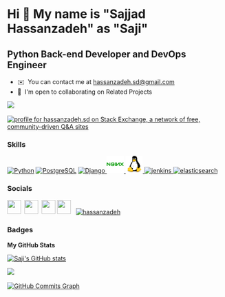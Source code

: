 Hi 👋 My name is "Sajjad Hassanzadeh" as "Saji"
=============================================

Python Back-end Developer and DevOps Engineer
-------------------------

* ✉️  You can contact me at [hassanzadeh.sd@gmail.com](mailto:hassanzadeh.sd)
* 🤝  I'm open to collaborating on Related Projects

<a href="https://www.twitter.com/hassanzadeh_sd" target="_blank" rel="noreferrer"><img
src="https://img.shields.io/twitter/follow/hassanzadeh_sd?logo=twitter&style=for-the-badge&color=0891b2&labelColor=1c1917"
/></a>

<a href="https://stackexchange.com/users/13200517"><img src="https://stackexchange.com/users/flair/13200517.png" width="208" height="58" alt="profile for hassanzadeh.sd on Stack Exchange, a network of free, community-driven Q&amp;A sites" title="profile for hassanzadeh.sd on Stack Exchange, a network of free, community-driven Q&amp;A sites"></a>

### Skills

<p align="left">
<a href="https://www.python.org/" target="_blank" rel="noreferrer"><img src="https://raw.githubusercontent.com/danielcranney/readme-generator/main/public/icons/skills/python-colored.svg" width="36" height="36" alt="Python" /></a>
<a href="https://www.postgresql.org/" target="_blank" rel="noreferrer"><img src="https://raw.githubusercontent.com/danielcranney/readme-generator/main/public/icons/skills/postgresql-colored.svg" width="36" height="36" alt="PostgreSQL" /></a>
<a href="https://www.djangoproject.com/" target="_blank" rel="noreferrer"><img src="https://raw.githubusercontent.com/danielcranney/readme-generator/main/public/icons/skills/django-colored.svg" width="36" height="36" alt="Django" /></a><a href="https://www.nginx.com" target="_blank" rel="noreferrer"> <img src="https://raw.githubusercontent.com/devicons/devicon/master/icons/nginx/nginx-original.svg" alt="nginx" width="40" height="40"/> </a><a href="https://www.linux.org/" target="_blank" rel="noreferrer"> <img src="https://raw.githubusercontent.com/devicons/devicon/master/icons/linux/linux-original.svg" alt="linux" width="40" height="40"/> </a><a href="https://www.jenkins.io" target="_blank" rel="noreferrer"> <img src="https://www.vectorlogo.zone/logos/jenkins/jenkins-icon.svg" alt="jenkins" width="40" height="40"/> </a></a> <a href="https://www.elastic.co" target="_blank" rel="noreferrer"> <img src="https://www.vectorlogo.zone/logos/elastic/elastic-icon.svg" alt="elasticsearch" width="40" height="40"/> </a>

</p>


### Socials

<p align="left"> <a href="https://www.github.com/hassanzadeh-sd" target="_blank" rel="noreferrer"><img src="https://raw.githubusercontent.com/danielcranney/readme-generator/main/public/icons/socials/github.svg" width="32" height="32" /></a>&nbsp; <a href="https://www.linkedin.com/in/hassanzadeh-sd" target="_blank" rel="noreferrer"><img src="https://raw.githubusercontent.com/danielcranney/readme-generator/main/public/icons/socials/linkedin.svg" width="32" height="32" /></a>&nbsp; <a href="https://stackoverflow.com/users/9533909/hassanzadeh-sd" target="_blank" rel="noreferrer"><img src="https://raw.githubusercontent.com/danielcranney/readme-generator/main/public/icons/socials/stackoverflow.svg" width="32" height="32" /></a>&nbsp;<a href="https://www.twitter.com/hassanzadeh_sd" target="_blank" rel="noreferrer"><img src="https://raw.githubusercontent.com/danielcranney/readme-generator/main/public/icons/socials/twitter.svg" width="32" height="32" /></a>
&nbsp; 
<a href="https://medium.com/hassanzadeh.sd" target="blank"><img align="center" src="https://raw.githubusercontent.com/rahuldkjain/github-profile-readme-generator/master/src/images/icons/Social/medium.svg" alt="hassanzadeh" height="30" width="40" /></a>
</p>

### Badges

<b>My GitHub Stats</b>

<a href="http://www.github.com/hassanzadeh-sd"><img src="https://github-readme-stats.vercel.app/api?username=hassanzadeh-sd&show_icons=true&hide=stars,&count_private=true&title_color=0891b2&text_color=ffffff&icon_color=0891b2&bg_color=1c1917&hide_border=true&show_icons=true" alt="Saji's GitHub stats" /></a>

<a href="http://www.github.com/hassanzadeh-sd"><img src="https://github-readme-streak-stats.herokuapp.com/?user=hassanzadeh-sd&stroke=ffffff&background=1c1917&ring=0891b2&fire=0891b2&currStreakNum=ffffff&currStreakLabel=0891b2&sideNums=ffffff&sideLabels=ffffff&dates=ffffff&hide_border=true" /></a>

<a href="http://www.github.com/hassanzadeh-sd"><img src="https://activity-graph.herokuapp.com/graph?username=hassanzadeh-sd&bg_color=1c1917&color=ffffff&line=0891b2&point=ffffff&area_color=1c1917&area=true&hide_border=true&custom_title=GitHub%20Commits%20Graph" alt="GitHub Commits Graph" /></a>
